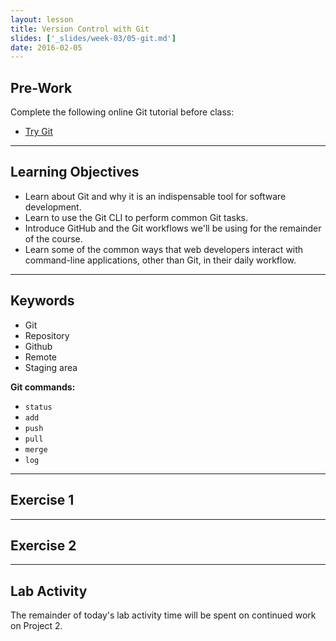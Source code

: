 ```yaml
---
layout: lesson
title: Version Control with Git
slides: ['_slides/week-03/05-git.md']
date: 2016-02-05
---
```


## Pre-Work

Complete the following online Git tutorial before class:

- [Try Git](https://try.github.io/)

---

## Learning Objectives

- Learn about Git and why it is an indispensable tool for software development.
- Learn to use the Git CLI to perform common Git tasks.
- Introduce GitHub and the Git workflows we'll be using for the remainder of the course.
- Learn some of the common ways that web developers interact with command-line applications, other than Git, in their daily workflow.

---

## Keywords

- Git
- Repository
- Github
- Remote
- Staging area

**Git commands:**

- `status`
- `add`
- `push`
- `pull`
- `merge`
- `log`

---

## Exercise 1



---

## Exercise 2



---

## Lab Activity

The remainder of today's lab activity time will be spent on continued work on Project 2.
